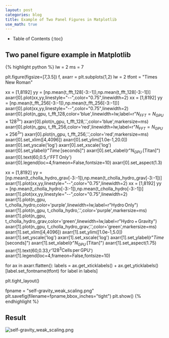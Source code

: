 ```yaml
---
layout: post
categories: blog
title: Example of Two Panel Figures in Matplotlib
use_math: true
---
```


* Table of Contents
{:toc}


## Two panel figure example in Matplotlib

{% highlight python %}
lw = 2
ms = 7

plt.figure(figsize=[7,3.5])
f, axarr = plt.subplots(1,2)
lw = 2
tfont = "Times New Roman"

xx = [1,8192]
yy = [np.mean(t_fft_128[-3:-1]),np.mean(t_fft_128[-3:-1])]
axarr[0].plot(xx,yy,linestyle="--",color="0.75",linewidth=2)
xx = [1,8192]
yy = [np.mean(t_fft_256[-3:-1]),np.mean(t_fft_256[-3:-1])]
axarr[0].plot(xx,yy,linestyle="--",color="0.75",linewidth=2)
axarr[0].plot(n_gpu, t_fft_128,color='blue',linewidth=lw,label=r"$N_{FFT} = N_{GPU}\times 128^3$")
axarr[0].plot(n_gpu, t_fft_128,'.',color='blue',markersize=ms)
axarr[0].plot(n_gpu, t_fft_256,color='red',linewidth=lw,label=r"$N_{FFT} = N_{GPU}\times 256^3$")
axarr[0].plot(n_gpu, t_fft_256,'.',color='red',markersize=ms)
axarr[0].set_xlim([4,4096])
axarr[0].set_ylim([1.0e-1,20.0])
axarr[0].set_yscale('log')
axarr[0].set_xscale('log')
axarr[0].set_ylabel(r"$Time\,[\mathrm{seconds}]$")
axarr[0].set_xlabel(r"$N_{GPU}\,[\mathrm{Titan}]$")
axarr[0].text(60,0.5,r'$\mathrm{FFT}\,\mathrm{Only}$')
axarr[0].legend(loc=4,frameon=False,fontsize=10)
axarr[0].set_aspect(1.3)

xx = [1,8192]
yy = [np.mean(t_cholla_hydro_grav[-3:-1]),np.mean(t_cholla_hydro_grav[-3:-1])]
axarr[1].plot(xx,yy,linestyle="--",color="0.75",linewidth=2)
xx = [1,8192]
yy = [np.mean(t_cholla_hydro[-3:-1]),np.mean(t_cholla_hydro[-3:-1])]
axarr[1].plot(xx,yy,linestyle="--",color="0.75",linewidth=2)
axarr[1].plot(n_gpu, t_cholla_hydro,color='purple',linewidth=lw,label=r"$\mathrm{Hydro}\,\mathrm{Only}$")
axarr[1].plot(n_gpu, t_cholla_hydro,'.',color='purple',markersize=ms)
axarr[1].plot(n_gpu, t_cholla_hydro_grav,color='green',linewidth=lw,label=r"$\mathrm{Hydro}\,+\,\mathrm{Gravity}$")
axarr[1].plot(n_gpu, t_cholla_hydro_grav,'.',color='green',markersize=ms)
axarr[1].set_xlim([4,4096])
axarr[1].set_ylim([1.0e-1,5.0])
axarr[1].set_yscale('log')
axarr[1].set_xscale('log')
axarr[1].set_ylabel(r"$Time\,[\mathrm{seconds}]$")
axarr[1].set_xlabel(r"$N_{GPU}\,[\mathrm{Titan}]$")
axarr[1].set_aspect(1.75)
axarr[1].text(60,0.33,r'$128^3\mathrm{Cells}\,\mathrm{per}\,\mathrm{GPU}$')
axarr[1].legend(loc=4,frameon=False,fontsize=10)

for ax in axarr.flatten():
    labels = ax.get_xticklabels() + ax.get_yticklabels()
    [label.set_fontname(tfont) for label in labels]

plt.tight_layout() 

fpname = "self-gravity_weak_scaling.png"
plt.savefig(filename=fpname,bbox_inches="tight")
plt.show()
{% endhighlight %}


## Result

![self-gravity_weak_scaling.png]({{site.url}}/images.self-gravity_weak_scaling.png)